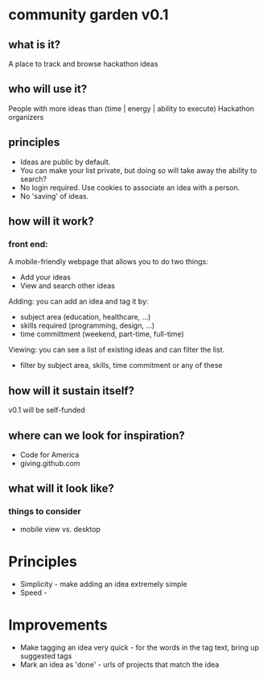community garden v0.1
=====================

what is it?
----------
A place to track and browse hackathon ideas

who will use it?
----------------
People with more ideas than (time | energy | ability to execute)
Hackathon organizers

principles
----------
- Ideas are public by default.
- You can make your list private, but doing so will take away the ability to search?
- No login required. Use cookies to associate an idea with a person.
- No 'saving' of ideas.

how will it work?
-----------------
### front end:
A mobile-friendly webpage that allows you to do two things:
- Add your ideas
- View and search other ideas

Adding: you can add an idea and tag it by:
- subject area (education, healthcare, ...)
- skills required (programming, design, ...)
- time committment (weekend, part-time, full-time)

Viewing: you can see a list of existing ideas and can filter the list.
- filter by subject area, skills, time commitment or any of these

how will it sustain itself?
---------------------------
v0.1 will be self-funded

where can we look for inspiration?
----------------------------------
- Code for America
- giving.github.com

what will it look like?
-----------------------
### things to consider
- mobile view vs. desktop


Principles
==========

- Simplicity - make adding an idea extremely simple
- Speed - 


Improvements
============
- Make tagging an idea very quick - for the words in the tag text, bring up suggested tags
- Mark an idea as 'done' - urls of projects that match the idea
